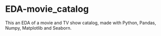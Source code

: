 # EDA-movie_catalog
This an EDA of a movie and TV show catalog, made with Python, Pandas, Numpy, Matplotlib and Seaborn.
